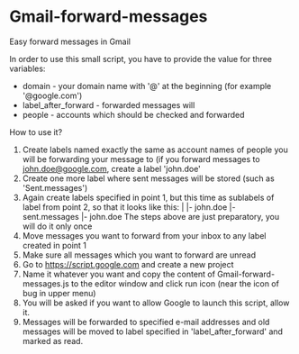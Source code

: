 # Gmail-forward-messages
Easy forward messages in Gmail

In order to use this small script, you have to provide the value for three variables:
- domain - your domain name with '@' at the beginning (for example '@google.com')
- label_after_forward - forwarded messages will 
- people - accounts which should be checked and forwarded

How to use it?
1. Create labels named exactly the same as account names of people you will be forwarding your message to (if you forward messages to john.doe@google.com, create a label 'john.doe'
2. Create one more label where sent messages will be stored (such as 'Sent.messages')
3. Again create labels specified in point 1, but this time as sublabels of label from point 2, so that it looks like this:
  |
  |- john.doe
  |- sent.messages
    |- john.doe
    The steps above are just preparatory, you will do it only once
 4. Move messages you want to forward from your inbox to any label created in point 1
 5. Make sure all messages which you want to forward are unread
 6. Go to https://script.google.com and create a new project
 7. Name it whatever you want and copy the content of Gmail-forward-messages.js to the editor window and click run icon (near the icon of bug in upper menu)
 8. You will be asked if you want to allow Google to launch this script, allow it.
 9. Messages will be forwarded to specified e-mail addresses and old messages will be moved to label specified in 'label_after_forward' and marked as read.
